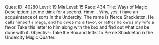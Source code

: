 Quest ID: 40280
Level: 19
Min Level: 15
Race: 434
Title: Ways of Magic
Description: Let me think for a second. Hmm... Why, yes! I have an acquaintance of sorts in the Undercity. The name is Pierce Shackleton. He calls himself a mage, and he owes me a favor, or rather he owes my wife a favor. Take this letter to him along with the box and find out what can be done with it.
Objective: Take the Box and letter to Pierce Shackleton in the Undercity Magic Quarter.
